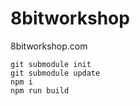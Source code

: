# 8bitworkshop
8bitworkshop.com

    git submodule init
    git submodule update
    npm i
    npm run build

